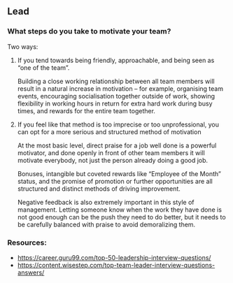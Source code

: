 ## Lead
### What steps do you take to motivate your team?
Two ways:
1. If you tend towards being friendly, approachable, and being seen as “one of the team”.

    Building a close working relationship between all team members will result in a natural increase in motivation – for example, organising team events, encouraging socialisation together outside of work, showing flexibility in working hours in return for extra hard work during busy times, and rewards for the entire team together. 

2. If you feel like that method is too imprecise or too unprofessional, you can opt for a more serious and structured method of motivation

    At the most basic level, direct praise for a job well done is a powerful motivator, and done openly in front of other team members it will motivate everybody, not just the person already doing a good job.

    Bonuses, intangible but coveted rewards like “Employee of the Month” status, and the promise of promotion or further opportunities are all structured and distinct methods of driving improvement.

    Negative feedback is also extremely important in this style of management. Letting someone know when the work they have done is not good enough can be the push they need to do better, but it needs to be carefully balanced with praise to avoid demoralizing them.

### Resources:
* https://career.guru99.com/top-50-leadership-interview-questions/
* https://content.wisestep.com/top-team-leader-interview-questions-answers/
